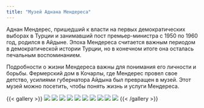 ```yaml
---
title: "Музей Аднана Мендереса"
---
```

Аднан Мендерес, пришедший к власти на первых демократических выборах в Турции и занимавший пост премьер-министра с 1950 по 1960 год, родился в Айдыне. Эпоха Мендереса считается важным периодом в демократической истории Турции, но в конечном итоге она осталась печальным воспоминанием.

Подробности о жизни Мендереса важны для понимания его личности и борьбы. Фермерский дом в Кочарлы, где Мендерес провел свое детство, усилиями губернатора Айдына был превращен в музей. Этот музей можно посетить, чтобы понять жизнь и услуги Мендереса.

{{< gallery >}}
<img src="featured.jpg" class="grid-w50 md:grid-w33 xl:grid-w25" />
<img src="img_01.jpg" class="grid-w50 md:grid-w33 xl:grid-w25" />
<img src="img_02.jpg" class="grid-w50 md:grid-w33 xl:grid-w25" />
<img src="img_03.jpg" class="grid-w50 md:grid-w33 xl:grid-w25" />
<img src="img_04.jpg" class="grid-w50 md:grid-w33 xl:grid-w25" />
<img src="img_05.jpg" class="grid-w50 md:grid-w33 xl:grid-w25" />
<img src="img_06.jpg" class="grid-w50 md:grid-w33 xl:grid-w25" />
<img src="img_07.jpg" class="grid-w50 md:grid-w33 xl:grid-w25" />
<img src="img_08.jpg" class="grid-w50 md:grid-w33 xl:grid-w25" />
<img src="img_09.jpg" class="grid-w50 md:grid-w33 xl:grid-w25" />
{{< /gallery >}}

